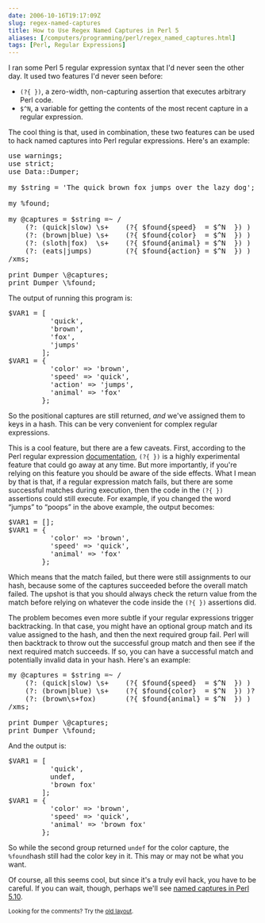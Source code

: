 ```yaml
--- 
date: 2006-10-16T19:17:09Z
slug: regex-named-captures
title: How to Use Regex Named Captures in Perl 5
aliases: [/computers/programming/perl/regex_named_captures.html]
tags: [Perl, Regular Expressions]
---
```


<p>I ran some Perl 5 regular expression syntax that I'd never seen the other
day. It used two features I'd never seen before:</p>

<ul>
  <li><code>(?{ })</code>, a zero-width, non-capturing assertion that executes
    arbitrary Perl code.</li>
  <li><code>$^N</code>, a variable for getting the contents of the most recent
    capture in a regular expression.</li>
</ul>

<p>The cool thing is that, used in combination, these two features can be used
to hack named captures into Perl regular expressions. Here's an example:</p>

<pre>
use warnings;
use strict;
use Data::Dumper;

my $string = &#x0027;The quick brown fox jumps over the lazy dog&#x0027;;

my %found;

my @captures = $string =~ /
    (?: (quick|slow) \s+    (?{ $found{speed}  = $^N  }) )
    (?: (brown|blue) \s+    (?{ $found{color}  = $^N  }) )
    (?: (sloth|fox)  \s+    (?{ $found{animal} = $^N  }) )
    (?: (eats|jumps)        (?{ $found{action} = $^N  }) )
/xms;

print Dumper \@captures;
print Dumper \%found;
</pre>

<p>The output of running this program is:</p>

<pre>
$VAR1 = [
          &#x0027;quick&#x0027;,
          &#x0027;brown&#x0027;,
          &#x0027;fox&#x0027;,
          &#x0027;jumps&#x0027;
        ];
$VAR1 = {
          &#x0027;color&#x0027; =&gt; &#x0027;brown&#x0027;,
          &#x0027;speed&#x0027; =&gt; &#x0027;quick&#x0027;,
          &#x0027;action&#x0027; =&gt; &#x0027;jumps&#x0027;,
          &#x0027;animal&#x0027; =&gt; &#x0027;fox&#x0027;
        };
</pre>

<p>So the positional captures are still returned, <em>and</em> we've assigned
them to keys in a hash. This can be very convenient for complex regular
expressions.</p>

<p>This is a cool feature, but there are a few caveats. First, according to
the Perl regular expression
<a href="http://search.cpan.org/perldoc/perlre#(?{_code_})" title="Read about (?{ }) on CPAN">documentation</a>, <code>(?{ })</code> is a highly
experimental feature that could go away at any time. But more importantly, if
you're relying on this feature you should be aware of the side effects. What I
mean by that is that, if a regular expression match fails, but there are some
successful matches during execution, then the code in the <code>(?{ })</code>
assertions could still execute. For example, if you changed the
word <q>jumps</q> to <q>poops</q> in the above example, the output becomes:</p>

<pre>
$VAR1 = [];
$VAR1 = {
          &#x0027;color&#x0027; =&gt; &#x0027;brown&#x0027;,
          &#x0027;speed&#x0027; =&gt; &#x0027;quick&#x0027;,
          &#x0027;animal&#x0027; =&gt; &#x0027;fox&#x0027;
        };
</pre>

<p>Which means that the match failed, but there were still assignments to our
hash, because some of the captures succeeded before the overall match failed.
The upshot is that you should always check the return value from the match
before relying on whatever the code inside the <code>(?{ })</code> assertions
did.</p>

<p>The problem becomes even more subtle if your regular expressions trigger
backtracking. In that case, you might have an optional group match and its
value assigned to the hash, and then the next required group fail. Perl will
then backtrack to throw out the successful group match and then see if the
next required match succeeds. If so, you can have a successful match and
potentially invalid data in your hash. Here's an example:</p>

<pre>
my @captures = $string =~ /
    (?: (quick|slow) \s+    (?{ $found{speed}  = $^N  }) )
    (?: (brown|blue) \s+    (?{ $found{color}  = $^N  }) )?
    (?: (brown\s+fox)       (?{ $found{animal} = $^N  }) )
/xms;

print Dumper \@captures;
print Dumper \%found;
</pre>

<p>And the output is:</p>

<pre>
$VAR1 = [
          &#x0027;quick&#x0027;,
          undef,
          &#x0027;brown fox&#x0027;
        ];
$VAR1 = {
          &#x0027;color&#x0027; =&gt; &#x0027;brown&#x0027;,
          &#x0027;speed&#x0027; =&gt; &#x0027;quick&#x0027;,
          &#x0027;animal&#x0027; =&gt; &#x0027;brown fox&#x0027;
        };
</pre>

<p>So while the second group returned <code>undef</code> for the color
capture, the <code>%found</code>hash still had the color key in it. This may
or may not be what you want.</p>

<p>Of course, all this seems cool, but since it's a truly evil hack, you have
to be careful. If you can wait, though, perhaps we'll
see <a
href="http://www.nntp.perl.org/group/perl.perl5.porters/;msgid=9b18b3110610051158h43c58810ted1017129929a539[at]mail.gmail.com" title="Perl 5 Porters: &#x201c;[PATCH] Initial attempt at named captures for
perls regexp engine&#x201d;">named captures in Perl 5.10</a>.</p>

<p class="past"><small>Looking for the comments? Try the <a rel="nofollow" href="//past.justatheory.com/computers/programming/perl/regex_named_captures.html">old layout</a>.</small></p>


